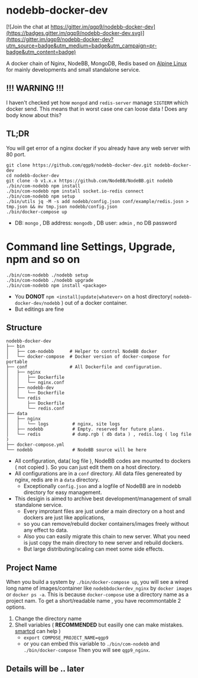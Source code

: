 # nodebb-docker-dev

[![Join the chat at https://gitter.im/qgp9/nodebb-docker-dev](https://badges.gitter.im/qgp9/nodebb-docker-dev.svg)](https://gitter.im/qgp9/nodebb-docker-dev?utm_source=badge&utm_medium=badge&utm_campaign=pr-badge&utm_content=badge)

A docker chain of Nginx, NodeBB, MongoDB, Redis based on [Alpine Linux](http://www.alpinelinux.org) for mainly developments and small standalone service. 

## **!!! WARNING !!!**
I haven't checked yet how `mongod` and `redis-server` manage `SIGTERM` which docker send.
This means that in worst case one can loose data !
Does any body know about this?

## TL;DR
You will get error of a nginx docker if you already have any web server with 80 port.
```
git clone https://github.com/qgp9/nodebb-docker-dev.git nodebb-docker-dev
cd nodebb-docker-dev
git clone -b v1.x.x https://github.com/NodeBB/NodeBB.git nodebb
./bin/com-nodebb npm install
./bin/com-nodebb npm install socket.io-redis connect
./bin/com-nodebb npm setup
./bin/utils jq -M -s add nodebb/config.json conf/example/redis.josn > tmp.json && mv tmp.json nodebb/config.json
./bin/docker-compose up 
```
* DB: `mongo` , DB address: `mongodb` , DB user: `admin` , no DB password

# Command line Settings, Upgrade, npm  and so on
```
./bin/com-nodebb ./nodebb setup
./bin/com-nodebb ./nodebb upgrade
./bin/com-nodebb npm install <package>
```
* You **DONOT** `npm <install|update|whatever>` on a host directory( `nodebb-docker-dev/nodebb` ) out of a docker container.
* But editings are fine

## Structure
```
nodebb-docker-dev
├── bin   
│   ├── com-nodebb      # Helper to control NodeBB docker
│   └── docker-compose  # Docker version of docker-compose for portable
├── conf                # All Dockerfile and configuration.
│   ├── nginx
│   │   ├── Dockerfile
│   │   └── nginx.conf
│   ├── nodebb-dev
│   │   └── Dockerfile
│   └── redis
│       ├── Dockerfile
│       └── redis.conf
├── data
│   ├── nginx
│   │   └── logs         # nginx, site logs
│   ├── nodebb           # Empty. reserved for future plans.
│   └── redis            # dump.rgb ( db data ) , redis.log ( log file ) 
├── docker-compose.yml
└── nodebb               # NodeBB source will be here 
```
* All configuration, data( log file ), NodeBB codes are mounted to dockers ( not copied ). So you can just edit them on a host directory.
* All configurations are in a `conf` directory. All data files genereated by nginx, redis are in a `data` directory.
  * Exceptionally `config.json` and a logfile of NodeBB are in nodebb directory for easy management.
* This desigin is aimed to archive best development/management of small standalone service. 
  * Every improtant files are just under a main directory on a host and dockers are just like applications, 
  * so you can remove/rebuild docker containers/images freely without any effect to data.
  * Also you can easily migrate this chain to new server. What you need is just copy the main directory to new server and rebuild dockers.
  * But large distributing/scaling can meet some side effects. 

## Project Name
When you build a system by `./bin/docker-compose up`, you will see a wired long name of images/container like `nodebbdockerdev_nginx` by `docker images` or `docker ps -a`. This is because `docker-compose` use a directory name as a project nam.
To get a short/readable name , you have recommontable 2 options.
  1. Change the directory name
  2. Shell variables ( **RECOMMENDED** but easilly one can make mistakes. [smartcd](https://github.com/cxreg/smartcd) can help )
     * `export COMPOSE_PROJECT_NAME=qgp9`
     * or you can embed this variable to `./bin/com-nodebb` and `./bin/docker-compose`
Then you will see `qgp9_nginx`.

## Details will be .. later
